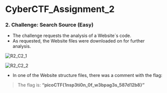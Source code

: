# CyberCTF_Assignment_2

### 2. Challenge: Search Source (Easy)

* The challenge requests the analysis of a Website´s code.
* As requested, the Website files were downloaded on for further analysis.

![R2_C2_1](https://user-images.githubusercontent.com/124681007/217736117-e6806735-351e-4623-bf6a-8076bd52fceb.png)

![R2_C2_2](https://user-images.githubusercontent.com/124681007/217736131-e1dc9edf-81d9-4780-98b9-40212f54a4a9.png)

* In one of the Website structure files, there was a comment with the flag:

> The flag is: **“picoCTF{1nsp3ti0n_0f_w3bpag3s_587d12b8}”**

